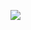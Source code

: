 <a href="../woodfiresodafire.html"><img src="http://firedpot.com/images/woodfiresodafire/20110518-gcm4i387fhptq8iyue8utfxq64.jpg" /></a>

